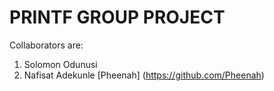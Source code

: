 # PRINTF GROUP PROJECT

Collaborators are:
1. Solomon Odunusi
2. Nafisat Adekunle [Pheenah] (https://github.com/Pheenah)
